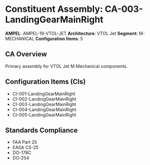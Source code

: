 # Constituent Assembly: CA-003-LandingGearMainRight

**AMPEL**: AMPEL-19-VTOL-JET
**Architecture**: VTOL Jet
**Segment**: M-MECHANICAL
**Configuration Items**: 5

## CA Overview
Primary assembly for VTOL Jet M Mechanical components.

## Configuration Items (CIs)
- CI-001-LandingGearMainRight
- CI-002-LandingGearMainRight
- CI-003-LandingGearMainRight
- CI-004-LandingGearMainRight
- CI-005-LandingGearMainRight

## Standards Compliance
- FAA Part 25
- EASA CS-25
- DO-178C
- DO-254
